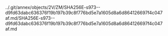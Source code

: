 ../.git/annex/objects/2V/ZM/SHA256E-s973--d9fd63dabc636376f19b197b39c8f776bd5e7a1605d8a6d864126697f4c047af.md/SHA256E-s973--d9fd63dabc636376f19b197b39c8f776bd5e7a1605d8a6d864126697f4c047af.md